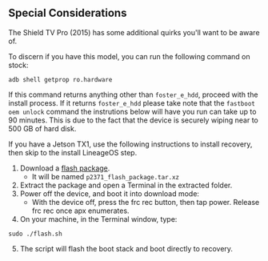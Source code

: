 ## Special Considerations
The Shield TV Pro (2015) has some additional quirks you'll want to be aware of.

To discern if you have this model, you can run the following command on stock:
```
adb shell getprop ro.hardware
```

If this command returns anything other than `foster_e_hdd`, proceed with the install process. If it returns `foster_e_hdd` please take note that the `fastboot oem unlock` command the instrutions below will have you run can take up to 90 minutes. This is due to the fact that the device is securely wiping near to 500 GB of hard disk.

If you have a Jetson TX1, use the following instructions to install recovery, then skip to the install LineageOS step.
1. Download a [flash package](https://www.androidfilehost.com/?w=files&flid=328892).
    * It will be named `p2371_flash_package.tar.xz`
2. Extract the package and open a Terminal in the extracted folder.
3. Power off the device, and boot it into download mode:
    * With the device off, press the frc rec button, then tap power. Release frc rec once apx enumerates.
4. On your machine, in the Terminal window, type:
```
sudo ./flash.sh
```
5. The script will flash the boot stack and boot directly to recovery.
